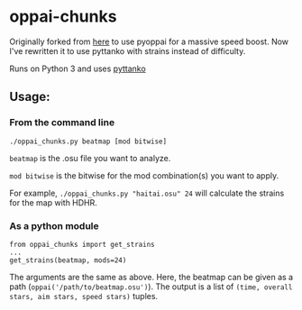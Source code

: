 # oppai-chunks
Originally forked from [here](https://github.com/derekxwu/oppai-chunks) to use pyoppai for a massive speed boost. 
Now I've rewritten it to use pyttanko with strains instead of difficulty.

Runs on Python 3 and uses [pyttanko](https://github.com/Francesco149/pyttanko)

## Usage:

### From the command line
`./oppai_chunks.py beatmap [mod bitwise]`

`beatmap` is the .osu file you want to analyze.

`mod bitwise` is the bitwise for the mod combination(s) you want to apply.

For example, `./oppai_chunks.py "haitai.osu" 24` will calculate the strains for the map with HDHR.

### As a python module
```
from oppai_chunks import get_strains
...
get_strains(beatmap, mods=24)
```
The arguments are the same as above. Here, the beatmap can be given as a path (`oppai('/path/to/beatmap.osu')`). The output is a list of `(time, overall stars, aim stars, speed stars)` tuples.
